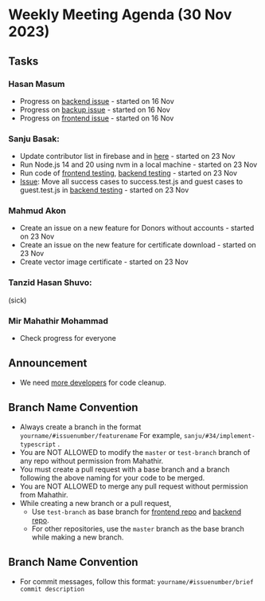 # Weekly Meeting Agenda (30 Nov 2023)

## Tasks
### Hasan Masum
* Progress on [backend issue](https://github.com/Badhan-BUET-Zone/badhan-backend/issues/11) - started on 16 Nov
* Progress on [backup issue](https://github.com/Badhan-BUET-Zone/badhan-backup/issues/101) - started on 16 Nov
* Progress on [frontend issue](https://github.com/Badhan-BUET-Zone/badhan-web/issues/100) - started on 16 Nov

### Sanju Basak:
* Update contributor list in firebase and in [here](https://github.com/Badhan-BUET-Zone#contributors) - started on 23 Nov
* Run Node.js 14 and 20 using nvm in a local machine - started on 23 Nov
* Run code of [frontend testing](https://github.com/Badhan-BUET-Zone/badhan-frontend-test), [backend testing](https://github.com/Badhan-BUET-Zone/badhan-test) - started on 23 Nov
* [Issue](https://github.com/Badhan-BUET-Zone/badhan-test/issues/1): Move all success cases to success.test.js and guest cases to guest.test.js in [backend testing](https://github.com/Badhan-BUET-Zone/badhan-test) - started on 23 Nov

### Mahmud Akon
* Create an issue on a new feature for Donors without accounts - started on 23 Nov
* Create an issue on the new feature for certificate download - started on 23 Nov
* Create vector image certificate - started on 23 Nov

### Tanzid Hasan Shuvo:
(sick)

### Mir Mahathir Mohammad
* Check progress for everyone

## Announcement
* We need [more developers](https://github.com/Badhan-BUET-Zone/.github/blob/main/new-member.md) for code cleanup.

## Branch Name Convention
  * Always create a branch in the format `yourname/#issuenumber/featurename` For example, `sanju/#34/implement-typescript` .
  * You are NOT ALLOWED to modify the `master` or `test-branch` branch of any repo without permission from Mahathir.
  * You must create a pull request with a base branch and a branch following the above naming for your code to be merged.
  * You are NOT ALLOWED to merge any pull request without permission from Mahathir.
  * While creating a new branch or a pull request,
    * Use `test-branch` as base branch for [frontend repo](https://github.com/Badhan-BUET-Zone/badhan-web) and [backend repo](https://github.com/Badhan-BUET-Zone/badhan-backend).
    * For other repositories, use the `master` branch as the base branch while making a new branch.
## Branch Name Convention
  * For commit messages, follow this format: `yourname/#issuenumber/brief commit description`
